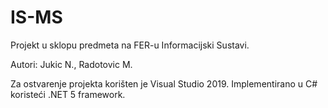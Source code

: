 # IS-MS

Projekt u sklopu predmeta na FER-u Informacijski Sustavi.

Autori: Jukic N., Radotovic M.

Za ostvarenje projekta korišten je Visual Studio 2019.
Implementirano u C# koristeći .NET 5 framework. 

